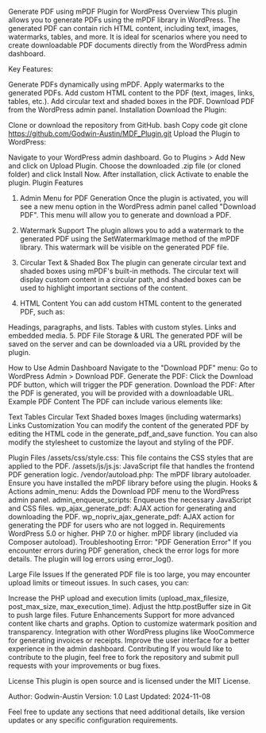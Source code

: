 Generate PDF using mPDF Plugin for WordPress
Overview
This plugin allows you to generate PDFs using the mPDF library in WordPress. The generated PDF can contain rich HTML content, including text, images, watermarks, tables, and more. It is ideal for scenarios where you need to create downloadable PDF documents directly from the WordPress admin dashboard.

Key Features:

Generate PDFs dynamically using mPDF.
Apply watermarks to the generated PDFs.
Add custom HTML content to the PDF (text, images, links, tables, etc.).
Add circular text and shaded boxes in the PDF.
Download PDF from the WordPress admin panel.
Installation
Download the Plugin:

Clone or download the repository from GitHub.
bash
Copy code
git clone https://github.com/Godwin-Austin/MDF_Plugin.git
Upload the Plugin to WordPress:

Navigate to your WordPress admin dashboard.
Go to Plugins > Add New and click on Upload Plugin.
Choose the downloaded .zip file (or cloned folder) and click Install Now.
After installation, click Activate to enable the plugin.
Plugin Features
1. Admin Menu for PDF Generation
Once the plugin is activated, you will see a new menu option in the WordPress admin panel called "Download PDF". This menu will allow you to generate and download a PDF.

2. Watermark Support
The plugin allows you to add a watermark to the generated PDF using the SetWatermarkImage method of the mPDF library. This watermark will be visible on the generated PDF file.

3. Circular Text & Shaded Box
The plugin can generate circular text and shaded boxes using mPDF's built-in methods. The circular text will display custom content in a circular path, and shaded boxes can be used to highlight important sections of the content.

4. HTML Content
You can add custom HTML content to the generated PDF, such as:

Headings, paragraphs, and lists.
Tables with custom styles.
Links and embedded media.
5. PDF File Storage & URL
The generated PDF will be saved on the server and can be downloaded via a URL provided by the plugin.

How to Use
Admin Dashboard
Navigate to the "Download PDF" menu: Go to WordPress Admin > Download PDF.
Generate the PDF: Click the Download PDF button, which will trigger the PDF generation.
Download the PDF: After the PDF is generated, you will be provided with a downloadable URL.
Example PDF Content
The PDF can include various elements like:

Text
Tables
Circular Text
Shaded boxes
Images (including watermarks)
Links
Customization
You can modify the content of the generated PDF by editing the HTML code in the generate_pdf_and_save function. You can also modify the stylesheet to customize the layout and styling of the PDF.

Plugin Files
/assets/css/style.css: This file contains the CSS styles that are applied to the PDF.
/assets/js/js.js: JavaScript file that handles the frontend PDF generation logic.
/vendor/autoload.php: The mPDF library autoloader. Ensure you have installed the mPDF library before using the plugin.
Hooks & Actions
admin_menu: Adds the Download PDF menu to the WordPress admin panel.
admin_enqueue_scripts: Enqueues the necessary JavaScript and CSS files.
wp_ajax_generate_pdf: AJAX action for generating and downloading the PDF.
wp_nopriv_ajax_generate_pdf: AJAX action for generating the PDF for users who are not logged in.
Requirements
WordPress 5.0 or higher.
PHP 7.0 or higher.
mPDF library (included via Composer autoload).
Troubleshooting
Error: "PDF Generation Error"
If you encounter errors during PDF generation, check the error logs for more details. The plugin will log errors using error_log().

Large File Issues
If the generated PDF file is too large, you may encounter upload limits or timeout issues. In such cases, you can:

Increase the PHP upload and execution limits (upload_max_filesize, post_max_size, max_execution_time).
Adjust the http.postBuffer size in Git to push large files.
Future Enhancements
Support for more advanced content like charts and graphs.
Option to customize watermark position and transparency.
Integration with other WordPress plugins like WooCommerce for generating invoices or receipts.
Improve the user interface for a better experience in the admin dashboard.
Contributing
If you would like to contribute to the plugin, feel free to fork the repository and submit pull requests with your improvements or bug fixes.

License
This plugin is open source and is licensed under the MIT License.

Author: Godwin-Austin
Version: 1.0
Last Updated: 2024-11-08

Feel free to update any sections that need additional details, like version updates or any specific configuration requirements.
